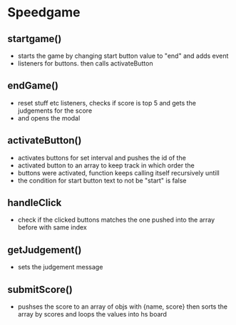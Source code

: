 # Speedgame

## **startgame()**

- starts the game by changing start button value to "end" and adds event
- listeners for buttons. then calls activateButton

## **endGame()**

- reset stuff etc listeners, checks if score is top 5 and gets the judgements for the score
- and opens the modal

## **activateButton()**

- activates buttons for set interval and pushes the id of the
- activated button to an array to keep track in which order the
- buttons were activated, function keeps calling itself recursively untill
- the condition for start button text to not be "start" is false

## **handleClick**

- check if the clicked buttons matches the one pushed into the array before with same index

## **getJudgement()**

- sets the judgement message

## **submitScore()**

- pushses the score to an array of objs with {name, score} then sorts the array by scores and loops the values into hs board
